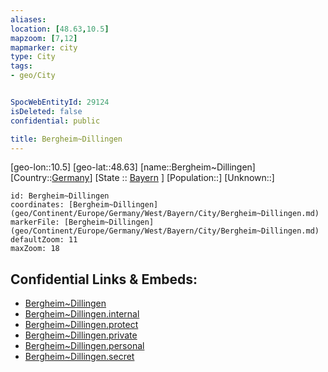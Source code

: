 ```yaml
---
aliases: 
location: [48.63,10.5]
mapzoom: [7,12] 
mapmarker: city 
type: City
tags:
- geo/City


SpocWebEntityId: 29124
isDeleted: false
confidential: public

title: Bergheim~Dillingen
---
```

[geo-lon::10.5]
[geo-lat::48.63]
[name::Bergheim~Dillingen]
[Country::[Germany](geo/Continent/Europe/Germany.md)]
[State :: [Bayern](geo/Continent/Europe/Germany/West/Bayern.md) ]
[Population::]
[Unknown::]


```leaflet
id: Bergheim~Dillingen
coordinates: [Bergheim~Dillingen](geo/Continent/Europe/Germany/West/Bayern/City/Bergheim~Dillingen.md)
markerFile: [Bergheim~Dillingen](geo/Continent/Europe/Germany/West/Bayern/City/Bergheim~Dillingen.md)
defaultZoom: 11 
maxZoom: 18
```


## Confidential Links & Embeds: 
- [Bergheim~Dillingen](../../../../../../../../_public/geo/Continent/Europe/Germany/West/Bayern/City/Bergheim~Dillingen.md) 
- [Bergheim~Dillingen.internal](../../../../../../../../_internal/geo/Continent/Europe/Germany/West/Bayern/City/Bergheim~Dillingen.internal.md) 
- [Bergheim~Dillingen.protect](../../../../../../../../_protect/geo/Continent/Europe/Germany/West/Bayern/City/Bergheim~Dillingen.protect.md) 
- [Bergheim~Dillingen.private](../../../../../../../../_private/geo/Continent/Europe/Germany/West/Bayern/City/Bergheim~Dillingen.private.md) 
- [Bergheim~Dillingen.personal](../../../../../../../../_personal/geo/Continent/Europe/Germany/West/Bayern/City/Bergheim~Dillingen.personal.md) 
- [Bergheim~Dillingen.secret](../../../../../../../../_secret/geo/Continent/Europe/Germany/West/Bayern/City/Bergheim~Dillingen.secret.md) 
